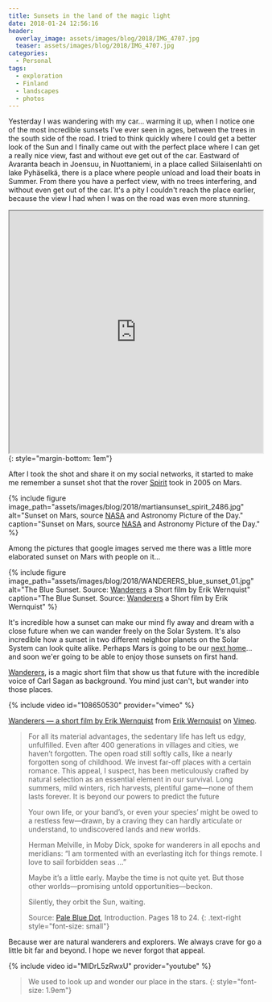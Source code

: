 ```yaml
---
title: Sunsets in the land of the magic light
date: 2018-01-24 12:56:16
header:
  overlay_image: assets/images/blog/2018/IMG_4707.jpg
  teaser: assets/images/blog/2018/IMG_4707.jpg
categories:
  - Personal
tags:
  - exploration
  - Finland
  - landscapes
  - photos
---
```

Yesterday I was wandering with my car… warming it up, when I notice one of the most incredible sunsets I've ever seen in ages, between the trees in the south side of the road. I tried to think quickly where I could get a better look of the Sun and I finally came out with the perfect place where I can get a really nice view, fast and without eve get out of the car. Eastward of Avaranta beach in Joensuu, in Nuottaniemi, in a place called Siilaisenlahti on lake Pyhäselkä, there is a place where people unload and load their boats in Summer. From there you have a perfect view, with no trees interfering, and without even get out of the car. It's a pity I couldn't reach the place earlier, because the view I had when I was on the road was even more stunning.

<iframe src="https://www.google.com/maps/d/embed?mid=13dO90jKDDU1PBuPcIQSEuv1aPeNw16kL" width="100%" height="480"></iframe>{: style="margin-bottom: 1em"}

After I took the shot and share it on my social networks, it started to make me remember a sunset shot that the rover [Spirit](https://en.wikipedia.org/wiki/Spirit_(rover)) took in 2005 on Mars.

{% include figure image_path="assets/images/blog/2018/martiansunset_spirit_2486.jpg" alt="Sunset on Mars, source [NASA](https://www.nasa.gov/multimedia/imagegallery/image_feature_347.html) and Astronomy Picture of the Day." caption="Sunset on Mars, source [NASA](https://www.nasa.gov/multimedia/imagegallery/image_feature_347.html) and Astronomy Picture of the Day." %}

Among the pictures that google images served me there was a little more elaborated sunset on Mars with people on it…

{% include figure image_path="assets/images/blog/2018/WANDERERS_blue_sunset_01.jpg" alt="The Blue Sunset. Source: [Wanderers](http://www.erikwernquist.com/wanderers/) a Short film by Erik Wernquist" caption="The Blue Sunset. Source: [Wanderers](http://www.erikwernquist.com/wanderers/) a Short film by Erik Wernquist" %}

It's incredible how a sunset can make our mind fly away and dream with a close future when we can wander freely on the Solar System. It's also incredible how a sunset in two different neighbor planets on the Solar System can look quite alike. Perhaps Mars is going to be our [next home](https://www.nasa.gov/content/journey-to-mars-overview)… and soon we'er going to be able to enjoy those sunsets on first hand.

[Wanderers](http://www.erikwernquist.com/wanderers/), is a magic short film that show us that future with the incredible voice of Carl Sagan as background. You mind just can't, but wander into those places.

{% include video id="108650530" provider="vimeo" %}

[Wanderers — a short film by Erik Wernquist](https://vimeo.com/108650530) from [Erik Wernquist](https://vimeo.com/erikwernquist) on [Vimeo](https://vimeo.com).

>For all its material advantages, the sedentary life has left us edgy, unfulfilled. Even after 400 generations in villages and cities, we haven’t forgotten. The open road still softly calls, like a nearly forgotten song of childhood. We invest far-off places with a certain romance. This appeal, I suspect, has been meticulously crafted by natural selection as an essential element in our survival. Long summers, mild winters, rich harvests, plentiful game—none of them lasts forever. It is beyond our powers to predict the future
>
>Your own life, or your band’s, or even your species’ might be owed to a restless few—drawn, by a craving they can hardly articulate or understand, to undiscovered lands and new worlds.
>
>Herman Melville, in Moby Dick, spoke for wanderers in all epochs and meridians: “I am tormented with an everlasting itch for things remote. I love to sail forbidden seas …”
>
>Maybe it’s a little early. Maybe the time is not quite yet. But those other worlds—promising untold opportunities—beckon.
>
>Silently, they orbit the Sun, waiting.
>
>Source: [Pale Blue Dot](https://en.wikipedia.org/wiki/Pale_Blue_Dot_(book)), Introduction. Pages 18 to 24.
>{: .text-right style="font-size: small"}

Because wer are natural wanderers and explorers. We always crave for go a little bit far and beyond. I hope we never forgot that appeal.

{% include video id="MIDrL5zRwxU" provider="youtube" %}

> We used to look up and wonder our place in the stars.
> {: style="font-size: 1.9em"}

&nbsp;

&nbsp;
